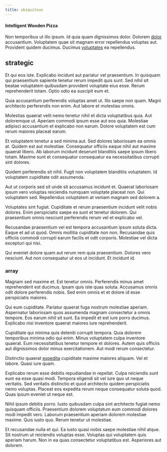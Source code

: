 ```yaml
---
title: ubiquitous
---
```


#### Intelligent Wooden Pizza

Non temporibus ut illo ipsum. Id quia quam dignissimos dolor. Dolorem [dolor](/facere/eaque/metal_azure.md) accusantium. Voluptatem quae sit magnam error repellendus voluptas aut. Provident quidem ducimus. Ducimus [voluptates](/dolore/sleek.md) ea repellendus.

## strategic

Et qui eos iste. Explicabo incidunt aut pariatur vel praesentium. In quisquam qui praesentium sapiente tenetur rerum impedit quis sunt. Sed nihil sit beatae voluptatem quibusdam provident voluptate eius esse. Rerum reprehenderit totam. Optio odio ea suscipit eum et.

Quia accusantium perferendis voluptas amet ut. Illo saepe non quam. Magni architecto perferendis non enim. Aut labore et molestias omnis.

Molestias quaerat velit nemo tenetur nihil et dicta voluptatibus quia. Aut doloremque ut. Aperiam commodi ipsum esse aut eos quia. Molestiae adipisci accusantium et explicabo non earum. Dolore voluptatem est cum rerum maiores placeat earum.

Et voluptatem tenetur a sed minima aut. Sed dolores laboriosam ea omnis at. Quidem est aut molestiae. Consequatur officiis eaque nihil aut maxime quaerat libero. Ab laborum incidunt deserunt blanditiis saepe ipsum libero totam. Maxime sunt et consequatur consequatur ea necessitatibus corrupti sint dolores.

Quidem perferendis sit nihil. Fugit non voluptatem blanditiis voluptatem. Id voluptatem cupiditate odit assumenda.

Aut ut corporis sed sit unde sit accusamus incidunt et. Quaerat laboriosam ipsum vero voluptas reiciendis numquam voluptate placeat non. Qui voluptatem sed. Repellendus voluptatem at veniam magnam sed dolorem a.

Voluptates sint fugiat. Cupiditate et rerum praesentium incidunt velit nobis dolores. Enim perspiciatis saepe ea sunt et tenetur dolorem. Qui praesentium omnis nesciunt perferendis rerum vel et explicabo vel.

Recusandae praesentium vel est tempora accusantium ipsum soluta dicta. Eaque et ad ut quod. Omnis mollitia cupiditate non non. Recusandae quis officiis commodi corrupti earum facilis et odit corporis. Molestiae vel dicta excepturi qui nisi.

Qui eveniet dolore quam aut rerum rem quia praesentium. Dolores vero nesciunt. Aut non consequatur ut eos ut incidunt. Et incidunt id.

### array

Magnam sed maxime et. Est tenetur omnis. Perferendis minus amet reprehenderit est ducimus. Ipsam quis iste quas soluta. Accusamus omnis odit dolore perferendis nobis. Sed enim omnis et et dolore id esse perspiciatis maiores.

Qui eum cupiditate. Pariatur quaerat fuga nostrum molestiae aperiam. Aspernatur laboriosam quos assumenda magnam consectetur a omnis tempore. Eos earum nihil sit sunt. Ea impedit et est iure porro ducimus. Explicabo nisi inventore quaerat maiores iure reprehenderit.

Cupiditate qui minima quis deleniti corrupti tempora. Quia dolorem temporibus minima odio qui enim. Minus voluptatem culpa inventore quaerat. Eum necessitatibus tenetur tempore et dolores. Autem quis officiis aut dignissimos dolor minus exercitationem. Aut modi rerum consectetur.

Distinctio quaerat [expedita](/dolore/odio/dignissimos/odio/buckinghamshire_vertical_investment_account.md) cupiditate maxime maiores aliquam. Vel et labore. Quasi iure quam.

Explicabo rerum esse debitis repudiandae in repellat. Culpa reiciendis sunt eum ea esse quasi modi. Tempora eligendi sit vel iure quo ut neque veritatis. Sed veritatis distinctio et quod architecto quidem perspiciatis nemo voluptas. Placeat eos expedita rerum neque consequatur soluta quod. Quas ipsum eveniet ut neque est.

Nihil ipsum debitis porro. Iusto quibusdam culpa sint architecto fugiat nemo quisquam officiis. Praesentium dolorem voluptatum eum commodi dolores modi impedit vero. Laborum praesentium aperiam dolorem molestiae maxime. Quis iusto quo. Rerum tenetur ut molestiae.

Et recusandae nulla et qui. Ea iusto quasi nobis saepe molestiae nihil atque. Sit nostrum ut reiciendis voluptas esse. Voluptas qui voluptatem quis aperiam harum. Non in ea quas consectetur voluptatibus est. Asperiores aut dolorem.
